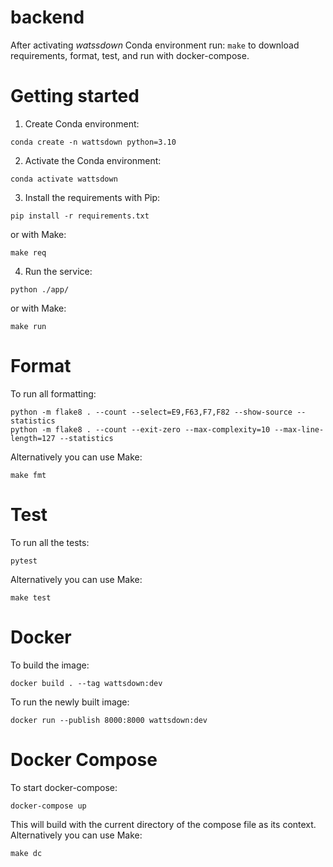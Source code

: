 # backend
After activating _watssdown_ Conda environment run: ```make``` to download requirements, format, test, and run with docker-compose.

# Getting started
1. Create Conda environment:
````
conda create -n wattsdown python=3.10
````
2. Activate the Conda environment:
````
conda activate wattsdown
````
3. Install the requirements with Pip:
````
pip install -r requirements.txt
````
or with Make:
````
make req
````
4. Run the service:
````
python ./app/
````
or with Make:
````
make run
````

# Format
To run all formatting:
````
python -m flake8 . --count --select=E9,F63,F7,F82 --show-source --statistics
python -m flake8 . --count --exit-zero --max-complexity=10 --max-line-length=127 --statistics
````
Alternatively you can use Make:
````
make fmt
````

# Test
To run all the tests:
````
pytest
````
Alternatively you can use Make:
````
make test
````

# Docker
To build the image:
````
docker build . --tag wattsdown:dev
````
To run the newly built image:
````
docker run --publish 8000:8000 wattsdown:dev
````

# Docker Compose
To start docker-compose:
````
docker-compose up
````
This will build with the current directory of the compose file as its context.
Alternatively you can use Make:
````
make dc
````